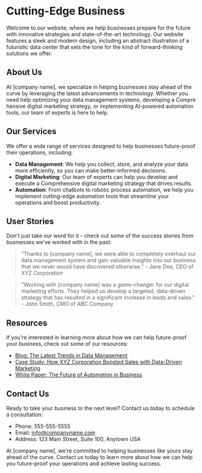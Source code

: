 <!--font:Cinzel-->

# Cutting-Edge Business

Welcome to our website, where we help businesses prepare for the future with innovative strategies and state-of-the-art technology. Our website features a sleek and modern design, including an abstract illustration of a futuristic data center that sets the tone for the kind of forward-thinking solutions we offer.

## About Us

At [company name], we specialize in helping businesses stay ahead of the curve by leveraging the latest advancements in technology. Whether you need help optimizing your data management systems, developing a Com<wbr>pre<wbr>hen<wbr>sive digital marketing strategy, or implementing AI-powered automation tools, our team of experts is here to help.

## Our Services

We offer a wide range of services designed to help businesses future-proof their operations, including:

-   **Data Management**: We help you collect, store, and analyze your data more efficiently, so you can make better-informed decisions.
-   **Digital Marketing**: Our team of experts can help you develop and execute a Com<wbr>pre<wbr>hen<wbr>sive digital marketing strategy that drives results.
-   **Automation**: From chatbots to robotic process automation, we help you implement cutting-edge automation tools that streamline your operations and boost productivity.

## User Stories

Don't just take our word for it - check out some of the success stories from businesses we've worked with in the past:

> "Thanks to [company name], we were able to completely overhaul our data management system and gain valuable insights into our business that we never would have discovered otherwise." - Jane Doe, CEO of XYZ Corporation

> "Working with [company name] was a game-changer for our digital marketing efforts. They helped us develop a targeted, data-driven strategy that has resulted in a significant increase in leads and sales." - John Smith, CMO of ABC Company

## Resources

If you're interested in learning more about how we can help future-proof your business, check out some of our resources:

-   [Blog: The Latest Trends in Data Management](#)
-   [Case Study: How XYZ Corporation Boosted Sales with Data-Driven Marketing](#)
-   [White Paper: The Future of Automation in Business](#)

## Contact Us

Ready to take your business to the next level? Contact us today to schedule a consultation:

-   Phone: 555-555-5555
-   Email: info@companyname.com
-   Address: 123 Main Street, Suite 100, Anytown USA

At [company name], we're committed to helping businesses like yours stay ahead of the curve. Contact us today to learn more about how we can help you future-proof your operations and achieve lasting success.

<!--

Write me content for website with wallpaper which alt text is:

"A wallpaper featuring an abstract illustration of a futuristic data center, with sleek and modern graphics and a minimalist color scheme."

The name/title of the page should not be 1:1 copy of the alt text but rather a real content of the website which is using this wallpaper.

- Use markdown format
- Start with heading
- Heading should be short and concise
- The content should look like a real website
- The website should not be about the wallpaper, wallpaper is just a related background
- Heading should be contain work "wallpaper" or "background"
- Include real sections like references, contact, user stories, etc. use things relevant to the page purpose.
- Feel free to use structure like headings, bullets, numbering, blockquotes, paragraphs, horizontal lines, etc.
- You can use formatting like bold or _italic_
- You can include UTF-8 emojis
- Links should be only #hash anchors (and you can refer to the document itself)
- Do not include images


---


# Future-Proof Your Business with Data Center Wallpaper

Welcome to our website, where we help businesses prepare for the future with cutting-edge technology and innovative strategies. Our sleek and modern wallpaper featuring an abstract illustration of a futuristic data center sets the tone for the kind of forward-thinking solutions we offer.

## About Us

At [company name], we specialize in helping businesses stay ahead of the curve by leveraging the latest advancements in technology. Whether you need help optimizing your data management systems, developing a Com<wbr>pre<wbr>hen<wbr>sive digital marketing strategy, or implementing AI-powered automation tools, our team of experts is here to help.

## Our Services

We offer a wide range of services designed to help businesses future-proof their operations, including:

- **Data Management**: We help you collect, store, and analyze your data more efficiently, so you can make better-informed decisions.
- **Digital Marketing**: Our team of experts can help you develop and execute a Com<wbr>pre<wbr>hen<wbr>sive digital marketing strategy that drives results.
- **Automation**: From chatbots to robotic process automation, we help you implement cutting-edge automation tools that streamline your operations and boost productivity.

## User Stories

Don't just take our word for it - check out some of the success stories from businesses we've worked with in the past:

> "Thanks to [company name], we were able to completely overhaul our data management system and gain valuable insights into our business that we never would have discovered otherwise." - Jane Doe, CEO of XYZ Corporation

> "Working with [company name] was a game-changer for our digital marketing efforts. They helped us develop a targeted, data-driven strategy that has resulted in a significant increase in leads and sales." - John Smith, CMO of ABC Company

## References

If you're interested in learning more about how we can help future-proof your business, check out some of our references:

- [Case Study: How XYZ Corporation Boosted Sales with Data-Driven Marketing](#)
- [White Paper: The Future of Automation in Business](#)

## Contact Us

Ready to take your business to the next level? Contact us today to schedule a consultation:

- Phone: 555-555-5555
- Email: info@companyname.com
- Address: 123 Main Street, Suite 100, Anytown USA

At [company name], we're committed to helping businesses like yours stay ahead of the curve. Contact us today to learn more about how we can help you future-proof your operations and achieve lasting success.


---


Heading should not include word "wallpaper". The website should not be about the wallpaper itself, wallpaper is just a related background, rewrite whole content.


---


# Future-Proof Your Business with Cutting-Edge Technology

Welcome to our website, where we help businesses prepare for the future with innovative strategies and state-of-the-art technology. Our website features a sleek and modern design, including an abstract illustration of a futuristic data center that sets the tone for the kind of forward-thinking solutions we offer.

## About Us

At [company name], we specialize in helping businesses stay ahead of the curve by leveraging the latest advancements in technology. Whether you need help optimizing your data management systems, developing a Com<wbr>pre<wbr>hen<wbr>sive digital marketing strategy, or implementing AI-powered automation tools, our team of experts is here to help.

## Our Services

We offer a wide range of services designed to help businesses future-proof their operations, including:

- **Data Management**: We help you collect, store, and analyze your data more efficiently, so you can make better-informed decisions.
- **Digital Marketing**: Our team of experts can help you develop and execute a Com<wbr>pre<wbr>hen<wbr>sive digital marketing strategy that drives results.
- **Automation**: From chatbots to robotic process automation, we help you implement cutting-edge automation tools that streamline your operations and boost productivity.

## User Stories

Don't just take our word for it - check out some of the success stories from businesses we've worked with in the past:

> "Thanks to [company name], we were able to completely overhaul our data management system and gain valuable insights into our business that we never would have discovered otherwise." - Jane Doe, CEO of XYZ Corporation

> "Working with [company name] was a game-changer for our digital marketing efforts. They helped us develop a targeted, data-driven strategy that has resulted in a significant increase in leads and sales." - John Smith, CMO of ABC Company

## Resources

If you're interested in learning more about how we can help future-proof your business, check out some of our resources:

- [Blog: The Latest Trends in Data Management](#)
- [Case Study: How XYZ Corporation Boosted Sales with Data-Driven Marketing](#)
- [White Paper: The Future of Automation in Business](#)

## Contact Us

Ready to take your business to the next level? Contact us today to schedule a consultation:

- Phone: 555-555-5555
- Email: info@companyname.com
- Address: 123 Main Street, Suite 100, Anytown USA

At [company name], we're committed to helping businesses like yours stay ahead of the curve. Contact us today to learn more about how we can help you future-proof your operations and achieve lasting success.

-->
